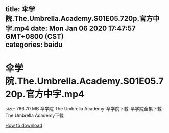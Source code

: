 
title: 伞学院.The.Umbrella.Academy.S01E05.720p.官方中字.mp4
date: Mon Jan 06 2020 17:47:57 GMT+0800 (CST)    
categories: baidu
---

# 伞学院.The.Umbrella.Academy.S01E05.720p.官方中字.mp4
size: 766.70 MB
 伞学院 The Umbrella Academy-伞学院下载-伞学院全集下载-The Umbrella Academy下载
 

[How to download](https://bpcam.bemobtrk.com/go/2ceec3aa-1ca2-46d6-b9ff-aaa5c184517c?jno=4995)